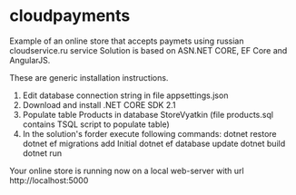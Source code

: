 # cloudpayments
Example of an online store that accepts paymets using russian cloudservice.ru service
Solution is based on ASN.NET CORE, EF Core and AngularJS.

These are generic installation instructions.
1. Edit database connection string in file appsettings.json
2. Download and install .NET CORE SDK 2.1
3. Populate table Products in database StoreVyatkin (file products.sql contains TSQL script to populate table)
4. In the solution's forder execute following commands:
dotnet restore
dotnet ef migrations add Initial
dotnet ef database update
dotnet build
dotnet run

Your online store is running now on a local web-server with url http://localhost:5000
